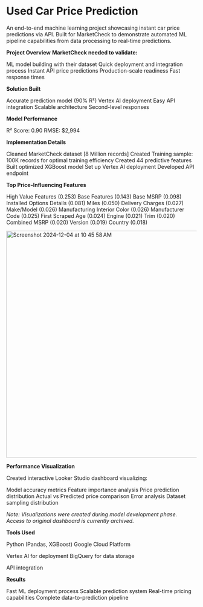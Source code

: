 # Used Car Price Prediction

An end-to-end machine learning project showcasing instant car price predictions via API. Built for MarketCheck to demonstrate automated ML pipeline capabilities from data processing to real-time predictions.

**Project Overview**
**MarketCheck needed to validate:**

ML model building with their dataset
Quick deployment and integration process
Instant API price predictions
Production-scale readiness
Fast response times

**Solution Built**

Accurate prediction model (90% R²)
Vertex AI deployment
Easy API integration
Scalable architecture
Second-level responses

**Model Performance**

R² Score: 0.90
RMSE: $2,994

**Implementation Details**

Cleaned MarketCheck dataset [8 Million records]
Created Training sample: 100K records for optimal training efficiency
Created 44 predictive features
Built optimized XGBoost model
Set up Vertex AI deployment
Developed API endpoint

**Top Price-Influencing Features**

High Value Features (0.253)
Base Features (0.143)
Base MSRP (0.098)
Installed Options Details (0.081)
Miles (0.050)
Delivery Charges (0.027)
Make/Model (0.026)
Manufacturing Interior Color (0.026)
Manufacturer Code (0.025)
First Scraped Age (0.024)
Engine (0.021)
Trim (0.020)
Combined MSRP (0.020)
Version (0.019)
Country (0.018)

<img width="600" alt="Screenshot 2024-12-04 at 10 45 58 AM" src="https://github.com/user-attachments/assets/8e341f2c-97d7-4de5-b142-82dd05f95f1c">


**Performance Visualization**

Created interactive Looker Studio dashboard visualizing:

Model accuracy metrics
Feature importance analysis
Price prediction distribution
Actual vs Predicted price comparison
Error analysis
Dataset sampling distribution



_Note: Visualizations were created during model development phase. Access to original dashboard is currently archived._


**Tools Used**

Python (Pandas, XGBoost)
Google Cloud Platform

Vertex AI for deployment
BigQuery for data storage


API integration

**Results**

Fast ML deployment process
Scalable prediction system
Real-time pricing capabilities
Complete data-to-prediction pipeline

